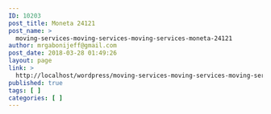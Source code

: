 ```yaml
---
ID: 10203
post_title: Moneta 24121
post_name: >
  moving-services-moving-services-moving-services-moneta-24121
author: mrgabonijeff@gmail.com
post_date: 2018-03-28 01:49:26
layout: page
link: >
  http://localhost/wordpress/moving-services-moving-services-moving-services-moneta-24121/
published: true
tags: [ ]
categories: [ ]
---
```

